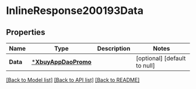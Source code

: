 # InlineResponse200193Data

## Properties
Name | Type | Description | Notes
------------ | ------------- | ------------- | -------------
**Data** | [***XbuyAppDaoPromo**](xbuy.app.dao.Promo.md) |  | [optional] [default to null]

[[Back to Model list]](../README.md#documentation-for-models) [[Back to API list]](../README.md#documentation-for-api-endpoints) [[Back to README]](../README.md)

